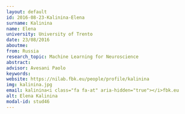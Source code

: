```yaml
---
layout: default 
id: 2016-08-23-Kalinina-Elena
surname: Kalinina
name: Elena
university: University of Trento
date: 23/08/2016
aboutme: 
from: Russia
research_topic: Machine Learning for Neuroscience
abstract: 
advisor: Avesani Paolo
keywords: 
website: https://nilab.fbk.eu/people/profile/kalinina
img: kalinina.jpg
email: kalinina<i class="fa fa-at" aria-hidden="true"></i>fbk.eu
alt: Elena Kalinina
modal-id: stud46
---
```

